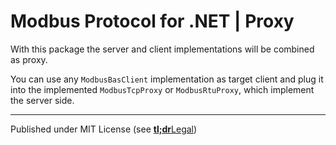 # Modbus Protocol for .NET | Proxy

With this package the server and client implementations will be combined as proxy.

You can use any `ModbusBasClient` implementation as target client and plug it into the implemented `ModbusTcpProxy` or `ModbusRtuProxy`, which implement the server side.


---

Published under MIT License (see [**tl;dr**Legal](https://www.tldrlegal.com/license/mit-license))
